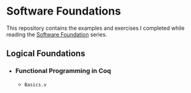 # Software Foundations

This repository contains the examples and exercises
I completed while reading the [Software Foundation](https://softwarefoundations.cis.upenn.edu/) series.

## Logical Foundations

  * ### Functional Programming in Coq
    - `Basics.v`

